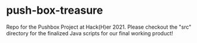 # push-box-treasure
Repo for the Pushbox Project at Hack(H)er 2021. Please checkout the "src" directory for the finalized Java scripts for our final working product!

